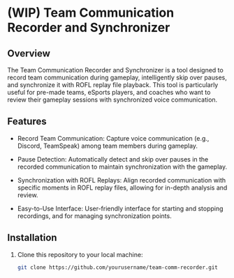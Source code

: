 # (WIP) Team Communication Recorder and Synchronizer

## Overview

The Team Communication Recorder and Synchronizer is a tool designed to record team communication during gameplay, intelligently skip over pauses, and synchronize it with ROFL replay file playback. This tool is particularly useful for pre-made teams, eSports players, and coaches who want to review their gameplay sessions with synchronized voice communication.

## Features

- Record Team Communication: Capture voice communication (e.g., Discord, TeamSpeak) among team members during gameplay.

- Pause Detection: Automatically detect and skip over pauses in the recorded communication to maintain synchronization with the gameplay.

- Synchronization with ROFL Replays: Align recorded communication with specific moments in ROFL replay files, allowing for in-depth analysis and review.

- Easy-to-Use Interface: User-friendly interface for starting and stopping recordings, and for managing synchronization points.

## Installation

1. Clone this repository to your local machine:

   ```bash
   git clone https://github.com/yourusername/team-comm-recorder.git
